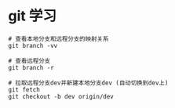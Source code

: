# git 学习



```
# 查看本地分支和远程分支的映射关系
git branch -vv

# 查看远程分支
git branch -r

# 拉取远程分支dev并新建本地分支dev (自动切换到dev上)
git fetch
git checkout -b dev origin/dev

```








